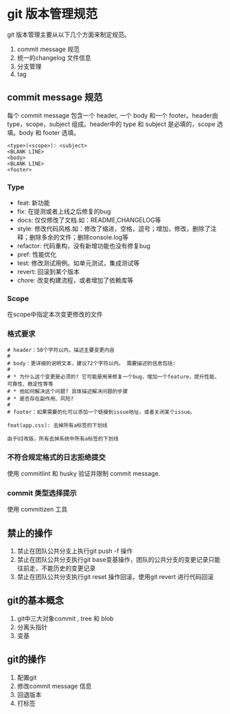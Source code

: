 # git 版本管理规范

git 版本管理主要从以下几个方面来制定规范。
1. commit message 规范
2. 统一的changelog 文件信息
3. 分支管理
4. tag 

## commit message 规范
每个 commit message 包含一个 header, 一个 body 和一个 footer。header由 type，scope，subject 组成。header中的 type 和 subject 是必填的，scope 选填。body 和 footer 选填。

```
<type>(<scope>): <subject>
<BLANK LINE>
<body>
<BLANK LINE>
<footer>
```

### Type
* feat: 新功能
* fix: 在提测或者上线之后修复的bug
* docs: 仅仅修改了文档.如：README,CHANGELOG等
* style: 修改代码风格.如：修改了缩进，空格，逗号；增加，修改，删除了注释；删除多余的文件；删除console.log等
* refactor: 代码重构，没有新增功能也没有修复bug
* pref: 性能优化
* test: 修改测试用例。如单元测试，集成测试等
* revert: 回滚到某个版本
* chore: 改变构建流程，或者增加了依赖库等
### Scope
在scope中指定本次变更修改的文件
### 格式要求

```
# header：50个字符以内，描述主要变更内容
#
# body：更详细的说明文本，建议72个字符以内。 需要描述的信息包括:
#
# * 为什么这个变更是必须的? 它可能是用来修复一个bug，增加一个feature，提升性能、可靠性、稳定性等等
# * 他如何解决这个问题? 具体描述解决问题的步骤
# * 是否存在副作用、风险? 
#
# footer：如果需要的化可以添加一个链接到issue地址，或者关闭某个issue。
```

```
feat(app.css): 去掉所有a标签的下划线

由于UI改版，所有去掉系统中所有a标签的下划线
```

### 不符合规定格式的日志拒绝提交
使用 commitlint 和 husky 验证并限制 commit message.
### commit 类型选择提示
使用 commitizen 工具

## 禁止的操作
1. 禁止在团队公共分支上执行git push -f 操作
2. 禁止在团队公共分支执行git base变基操作，团队的公共分支的变更记录只能往前走，不能历史的变更记录
3. 禁止在团队公共分支执行git reset 操作回滚，使用git revert 进行代码回滚

## git的基本概念
1. git中三大对象commit , tree 和 blob
2. 分离头指针
3. 变基

## git的操作
1. 配置git
2. 修改commit message 信息
3. 回退版本
4. 打标签
